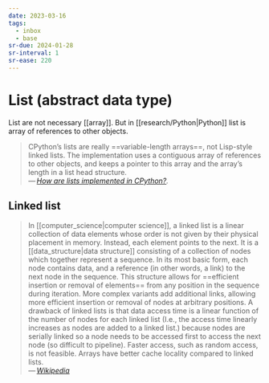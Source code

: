 ```yaml
---
date: 2023-03-16
tags:
  - inbox
  - base
sr-due: 2024-01-28
sr-interval: 1
sr-ease: 220
---
```


# List (abstract data type)

List are not necessary [[array]]. But in [[research/Python|Python]] list is
array of references to other objects.

> CPython’s lists are really ==variable-length arrays==, not Lisp-style linked
> lists. The implementation uses a contiguous array of references to other
> objects, and keeps a pointer to this array and the array’s length in a list
> head structure.\
> — <cite>[How are lists implemented in CPython?](https://docs.python.org/3/faq/design.html#how-are-lists-implemented-in-cpython).</cite>

## Linked list

> In [[computer_science|computer science]], a linked list is a linear collection
> of data elements whose order is not given by their physical placement in
> memory. Instead, each element points to the next. It is a
> [[data_structure|data structure]] consisting of a collection of nodes which
> together represent a sequence. In its most basic form, each node contains
> data, and a reference (in other words, a link) to the next node in the
> sequence. This structure allows for
> ==efficient insertion or removal of elements== from any position in the
> sequence during iteration. More complex variants add additional links,
> allowing more efficient insertion or removal of nodes at arbitrary positions.
> A drawback of linked lists is that data access time is a linear function of
> the number of nodes for each linked list (I.e., the access time linearly
> increases as nodes are added to a linked list.) because nodes are serially
> linked so a node needs to be accessed first to access the next node (so
> difficult to pipeline). Faster access, such as random access, is not feasible.
> Arrays have better cache locality compared to linked lists.\
> — <cite>[Wikipedia](https://en.wikipedia.org/wiki/Linked_list)</cite>
